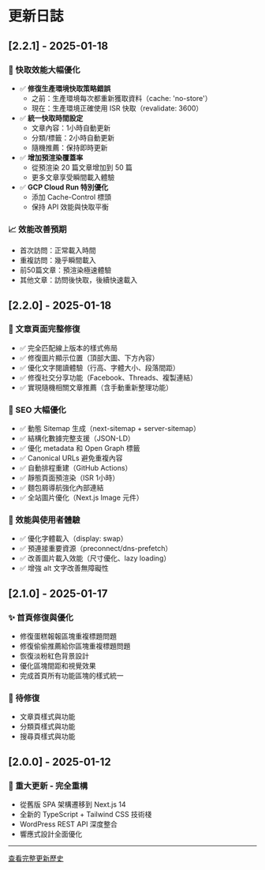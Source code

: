 # 更新日誌

## [2.2.1] - 2025-01-18

### 🚀 快取效能大幅優化
- ✅ **修復生產環境快取策略錯誤**
  - 之前：生產環境每次都重新獲取資料（cache: 'no-store'）
  - 現在：生產環境正確使用 ISR 快取（revalidate: 3600）
- ✅ **統一快取時間設定**
  - 文章內容：1小時自動更新
  - 分類/標籤：2小時自動更新
  - 隨機推薦：保持即時更新
- ✅ **增加預渲染覆蓋率**
  - 從預渲染 20 篇文章增加到 50 篇
  - 更多文章享受瞬間載入體驗
- ✅ **GCP Cloud Run 特別優化**
  - 添加 Cache-Control 標頭
  - 保持 API 效能與快取平衡

### 📈 效能改善預期
- 首次訪問：正常載入時間
- 重複訪問：幾乎瞬間載入
- 前50篇文章：預渲染極速體驗
- 其他文章：訪問後快取，後續快速載入

## [2.2.0] - 2025-01-18

### 🎯 文章頁面完整修復
- ✅ 完全匹配線上版本的樣式佈局
- ✅ 修復圖片顯示位置（頂部大圖、下方內容）
- ✅ 優化文字閱讀體驗（行高、字體大小、段落間距）
- ✅ 修復社交分享功能（Facebook、Threads、複製連結）
- ✅ 實現隨機相關文章推薦（含手動重新整理功能）

### 🚀 SEO 大幅優化
- ✅ 動態 Sitemap 生成（next-sitemap + server-sitemap）
- ✅ 結構化數據完整支援（JSON-LD）
- ✅ 優化 metadata 和 Open Graph 標籤
- ✅ Canonical URLs 避免重複內容
- ✅ 自動排程重建（GitHub Actions）
- ✅ 靜態頁面預渲染（ISR 1小時）
- ✅ 麵包屑導航強化內部連結
- ✅ 全站圖片優化（Next.js Image 元件）

### 🎨 效能與使用者體驗
- ✅ 優化字體載入（display: swap）
- ✅ 預連接重要資源（preconnect/dns-prefetch）
- ✅ 改善圖片載入效能（尺寸優化、lazy loading）
- ✅ 增強 alt 文字改善無障礙性

## [2.1.0] - 2025-01-17

### ✨ 首頁修復與優化
- 修復蛋糕報報區塊重複標題問題
- 修復偷偷推薦給你區塊重複標題問題  
- 恢復淡粉紅色背景設計
- 優化區塊間距和視覺效果
- 完成首頁所有功能區塊的樣式統一

### 📌 待修復
- 文章頁樣式與功能
- 分類頁樣式與功能
- 搜尋頁樣式與功能

## [2.0.0] - 2025-01-12

### 🎉 重大更新 - 完全重構
- 從舊版 SPA 架構遷移到 Next.js 14
- 全新的 TypeScript + Tailwind CSS 技術棧
- WordPress REST API 深度整合
- 響應式設計全面優化

---

[查看完整更新歷史](./docs/CHANGELOG.md) 